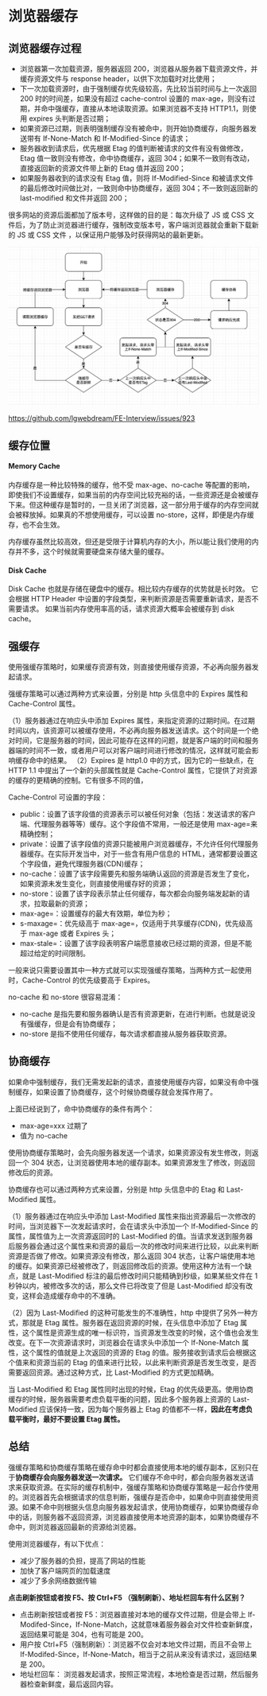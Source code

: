 # 浏览器缓存

## 浏览器缓存过程

- 浏览器第一次加载资源，服务器返回 200，浏览器从服务器下载资源文件，并缓存资源文件与 response header，以供下次加载时对比使用；
- 下一次加载资源时，由于强制缓存优先级较高，先比较当前时间与上一次返回 200 时的时间差，如果没有超过 cache-control 设置的
  max-age，则没有过期，并命中强缓存，直接从本地读取资源。如果浏览器不支持 HTTP1.1，则使用 expires 头判断是否过期；
- 如果资源已过期，则表明强制缓存没有被命中，则开始协商缓存，向服务器发送带有 If-None-Match 和 If-Modified-Since 的请求；
- 服务器收到请求后，优先根据 Etag 的值判断被请求的文件有没有做修改，Etag 值一致则没有修改，命中协商缓存，返回
  304；如果不一致则有改动，直接返回新的资源文件带上新的 Etag 值并返回 200；
- 如果服务器收到的请求没有 Etag 值，则将 If-Modified-Since 和被请求文件的最后修改时间做比对，一致则命中协商缓存，返回
  304；不一致则返回新的 last-modified 和文件并返回 200；

很多网站的资源后面都加了版本号，这样做的目的是：每次升级了 JS 或 CSS 文件后，为了防止浏览器进行缓存，强制改变版本号，客户端浏览器就会重新下载新的 JS 或 CSS 文件 ，以保证用户能够及时获得网站的最新更新。

![32362e706e67](../../public/32362e706e67.png)

https://github.com/lgwebdream/FE-Interview/issues/923

## 缓存位置

#### Memory Cache

内存缓存是一种比较特殊的缓存，他不受 max-age、no-cache
等配置的影响，即使我们不设置缓存，如果当前的内存空间比较充裕的话，一些资源还是会被缓存下来。但这种缓存是暂时的，一旦关闭了浏览器，这一部分用于缓存的内存空间就会被释放掉。如果真的不想使用缓存，可以设置
no-store，这样，即便是内存缓存，也不会生效。

内存缓存虽然比较高效，但还是受限于计算机内存的大小，所以能让我们使用的内存并不多，这个时候就需要硬盘来存储大量的缓存。

#### Disk Cache

Disk Cache 也就是存储在硬盘中的缓存。相比较内存缓存的优势就是长时效。
它会根据 HTTP Header 中设置的字段类型，来判断资源是否需要重新请求，是否不需要请求。
如果当前内存使用率高的话，请求资源大概率会被缓存到 disk cache。

##

## 强缓存

使用强缓存策略时，如果缓存资源有效，则直接使用缓存资源，不必再向服务器发起请求。

强缓存策略可以通过两种方式来设置，分别是 http 头信息中的 Expires 属性和 Cache-Control 属性。

（1）服务器通过在响应头中添加 Expires
属性，来指定资源的过期时间。在过期时间以内，该资源可以被缓存使用，不必再向服务器发送请求。这个时间是一个绝对时间，它是服务器的时间，因此可能存在这样的问题，就是客户端的时间和服务器端的时间不一致，或者用户可以对客户端时间进行修改的情况，这样就可能会影响缓存命中的结果。
（2）Expires 是 http1.0 中的方式，因为它的一些缺点，在 HTTP 1.1 中提出了一个新的头部属性就是 Cache-Control
属性，它提供了对资源的缓存的更精确的控制。它有很多不同的值，

Cache-Control 可设置的字段：

- public：设置了该字段值的资源表示可以被任何对象（包括：发送请求的客户端、代理服务器等等）缓存。这个字段值不常用，一般还是使用
  max-age=来精确控制；
- private：设置了该字段值的资源只能被用户浏览器缓存，不允许任何代理服务器缓存。在实际开发当中，对于一些含有用户信息的
  HTML，通常都要设置这个字段值，避免代理服务器(CDN)缓存；
- no-cache：设置了该字段需要先和服务端确认返回的资源是否发生了变化，如果资源未发生变化，则直接使用缓存好的资源；
- no-store：设置了该字段表示禁止任何缓存，每次都会向服务端发起新的请求，拉取最新的资源；
- max-age=：设置缓存的最大有效期，单位为秒；
- s-maxage=：优先级高于 max-age=，仅适用于共享缓存(CDN)，优先级高于 max-age 或者 Expires 头；
- max-stale=：设置了该字段表明客户端愿意接收已经过期的资源，但是不能超过给定的时间限制。

一般来说只需要设置其中一种方式就可以实现强缓存策略，当两种方式一起使用时，Cache-Control 的优先级要高于 Expires。

no-cache 和 no-store 很容易混淆：

- no-cache 是指先要和服务器确认是否有资源更新，在进行判断。也就是说没有强缓存，但是会有协商缓存；
- no-store 是指不使用任何缓存，每次请求都直接从服务器获取资源。

## 协商缓存

如果命中强制缓存，我们无需发起新的请求，直接使用缓存内容，如果没有命中强制缓存，如果设置了协商缓存，这个时候协商缓存就会发挥作用了。

上面已经说到了，命中协商缓存的条件有两个：

- max-age=xxx 过期了
- 值为 no-cache

使用协商缓存策略时，会先向服务器发送一个请求，如果资源没有发生修改，则返回一个 304 状态，让浏览器使用本地的缓存副本。如果资源发生了修改，则返回修改后的资源。

协商缓存也可以通过两种方式来设置，分别是 http 头信息中的 Etag 和 Last-Modified 属性。

（1）服务器通过在响应头中添加 Last-Modified 属性来指出资源最后一次修改的时间，当浏览器下一次发起请求时，会在请求头中添加一个
If-Modified-Since 的属性，属性值为上一次资源返回时的 Last-Modified
的值。当请求发送到服务器后服务器会通过这个属性来和资源的最后一次的修改时间来进行比较，以此来判断资源是否做了修改。如果资源没有修改，那么返回
304 状态，让客户端使用本地的缓存。如果资源已经被修改了，则返回修改后的资源。使用这种方法有一个缺点，就是 Last-Modified
标注的最后修改时间只能精确到秒级，如果某些文件在 1 秒钟以内，被修改多次的话，那么文件已将改变了但是 Last-Modified
却没有改变，这样会造成缓存命中的不准确。

（2）因为 Last-Modified 的这种可能发生的不准确性，http 中提供了另外一种方式，那就是 Etag 属性。服务器在返回资源的时候，在头信息中添加了
Etag 属性，这个属性是资源生成的唯一标识符，当资源发生改变的时候，这个值也会发生改变。在下一次资源请求时，浏览器会在请求头中添加一个
If-None-Match 属性，这个属性的值就是上次返回的资源的 Etag 的值。服务接收到请求后会根据这个值来和资源当前的 Etag
的值来进行比较，以此来判断资源是否发生改变，是否需要返回资源。通过这种方式，比 Last-Modified 的方式更加精确。

当 Last-Modified 和 Etag 属性同时出现的时候，Etag 的优先级更高。使用协商缓存的时候，服务器需要考虑负载平衡的问题，因此多个服务器上资源的
Last-Modified 应该保持一致，因为每个服务器上 Etag 的值都不一样，**因此在考虑负载平衡时，最好不要设置 Etag 属性。**

## 总结

强缓存策略和协商缓存策略在缓存命中时都会直接使用本地的缓存副本，区别只在于**协商缓存会向服务器发送一次请求。**
它们缓存不命中时，都会向服务器发送请求来获取资源。在实际的缓存机制中，强缓存策略和协商缓存策略是一起合作使用的。浏览器首先会根据请求的信息判断，强缓存是否命中，如果命中则直接使用资源。如果不命中则根据头信息向服务器发起请求，使用协商缓存，如果协商缓存命中的话，则服务器不返回资源，浏览器直接使用本地资源的副本，如果协商缓存不命中，则浏览器返回最新的资源给浏览器。

使用浏览器缓存，有以下优点：

- 减少了服务器的负担，提高了网站的性能
- 加快了客户端网页的加载速度
- 减少了多余网络数据传输

**点击刷新按钮或者按 F5、按 Ctrl+F5 （强制刷新）、地址栏回车有什么区别？**

- 点击刷新按钮或者按 F5：浏览器直接对本地的缓存文件过期，但是会带上
  If-Modifed-Since，If-None-Match，这就意味着服务器会对文件检查新鲜度，返回结果可能是 304，也有可能是 200。
- 用户按 Ctrl+F5（强制刷新）：浏览器不仅会对本地文件过期，而且不会带上 If-Modifed-Since，If-None-Match，相当于之前从来没有请求过，返回结果是
  200。
- 地址栏回车： 浏览器发起请求，按照正常流程，本地检查是否过期，然后服务器检查新鲜度，最后返回内容。
